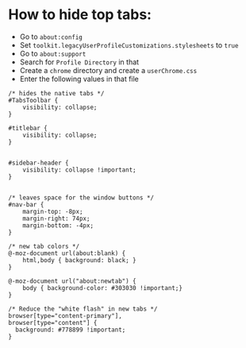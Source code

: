 # How to hide top tabs:

- Go to `about:config`
- Set `toolkit.legacyUserProfileCustomizations.stylesheets` to `true`
- Go to `about:support`
- Search for `Profile Directory` in that
- Create a `chrome` directory and create a `userChrome.css`
- Enter the following values in that file
```
/* hides the native tabs */
#TabsToolbar {
	visibility: collapse;
}

#titlebar {
	visibility: collapse;
}


#sidebar-header {
	visibility: collapse !important;
} 


/* leaves space for the window buttons */
#nav-bar {
    margin-top: -8px;
    margin-right: 74px;
    margin-bottom: -4px;
}

/* new tab colors */
@-moz-document url(about:blank) {
	html,body { background: black; }
}

@-moz-document url("about:newtab") {
	body { background-color: #303030 !important;}
}

/* Reduce the "white flash" in new tabs */
browser[type="content-primary"], 
browser[type="content"] {
  background: #778899 !important;
}

```
